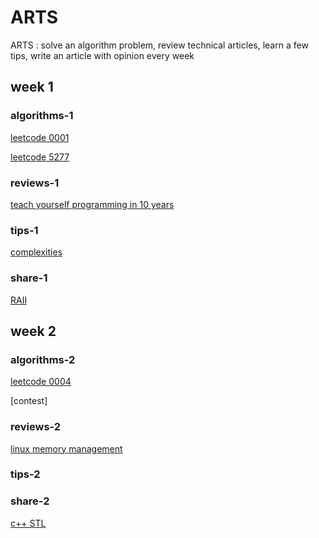 # ARTS

ARTS : solve an algorithm problem, review technical articles, learn a few tips, write an article with opinion every week

## week 1

### algorithms-1

[leetcode 0001](algorithms/leetcode_0001.md)

[leetcode 5277](algorithms/leetcode_5277.md)

### reviews-1

[teach yourself programming in 10 years](review/teach-yourself-programming-in-10-years.md)

### tips-1

[complexities](tips/complexities.md)

### share-1

[RAII](share/RAII.md)

## week 2

### algorithms-2

[leetcode 0004](algorithms/leetcode_0004.md)

[contest]

### reviews-2

[linux memory management](review/understanding-the-linux-kernel.md)

### tips-2

### share-2

[c++ STL](share/cpp_STL.md)
